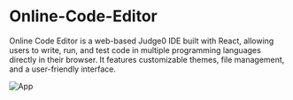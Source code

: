 # Online-Code-Editor
Online Code Editor is a web-based Judge0 IDE built with React, allowing users to write, run, and test code in multiple programming languages directly in their browser. It features customizable themes, file management, and a user-friendly interface.

![App](https://github.com/user-attachments/assets/aa87816a-311e-4a57-ba7d-a3643403b340)
